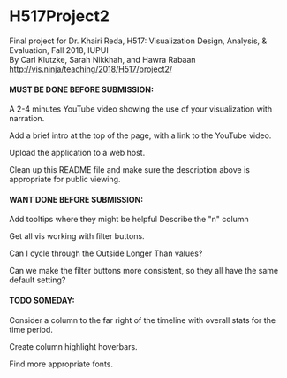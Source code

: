 # H517Project2
Final project for Dr. Khairi Reda, H517: Visualization Design, Analysis, & Evaluation, Fall 2018, IUPUI  
By Carl Klutzke, Sarah Nikkhah, and Hawra Rabaan  
http://vis.ninja/teaching/2018/H517/project2/

#### MUST BE DONE BEFORE SUBMISSION:

A 2-4 minutes YouTube video showing the use of your visualization with narration.

Add a brief intro at the top of the page, with a link to the YouTube video.

Upload the application to a web host.

Clean up this README file and make sure the description above is appropriate for public viewing.


#### WANT DONE BEFORE SUBMISSION:

Add tooltips where they might be helpful
	Describe the "n" column

Get all vis working with filter buttons.

Can I cycle through the Outside Longer Than values?

Can we make the filter buttons more consistent, so they all have the same default setting?


#### TODO SOMEDAY:
Consider a column to the far right of the timeline with overall stats for the time period.

Create column highlight hoverbars.

Find more appropriate fonts.

